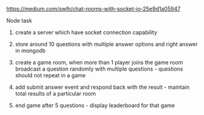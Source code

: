 https://medium.com/swlh/chat-rooms-with-socket-io-25e9d1a05947

Node task

1. create a server which have socket connection capability
2. store around 10 questions with multiple answer options and right answer in mongodb

3. create a game room, when more than 1 player joins the game room broadcast a question randomly with multiple questions - questions should not repeat in a game
4. add submit answer event and respond back with the result - maintain total results of a particular room
5. end game after 5 questions - display leaderboard for that game